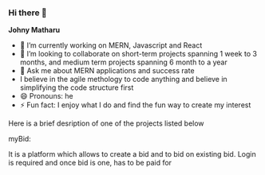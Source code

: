 ### Hi there 👋


**Johny Matharu** 

- 🌱 I’m currently working on MERN, Javascript and React
- 👯 I’m looking to collaborate on short-term projects spanning 1 week to 3 months, and medium term projects spanning 6 month to a year 
- 💬 Ask me about MERN applications and success rate
- I believe in the agile methology to code anything and believe in simplifying the code structure first
- 😄 Pronouns: he 
- ⚡ Fun fact: I enjoy what I do and find the fun way to create my interest


Here is a brief desription of one of the projects listed below


myBid: 

It is a platform which allows to create a bid and to bid on existing bid. Login is required and once bid is one, has to be paid for
